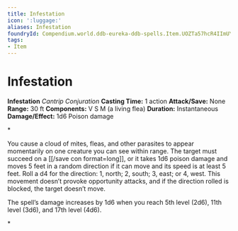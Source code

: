 ```yaml
---
title: Infestation
icon: ':luggage:'
aliases: Infestation
foundryId: Compendium.world.ddb-eureka-ddb-spells.Item.UOZTa57hcR4IImUY
tags:
- Item
---
```


# Infestation

**Infestation**
_Cantrip Conjuration_
**Casting Time:** 1 action
**Attack/Save:** None
**Range:** 30 ft
**Components:** V S M (a living flea)
**Duration:** Instantaneous
**Damage/Effect:** 1d6 Poison damage

*<p class="Core-Styles_Core-Body">You cause a cloud of mites, fleas, and other parasites to appear momentarily on one creature you can see within range. The target must succeed on a [[/save con format=long]], or it takes 1d6 poison damage and moves 5 feet in a random direction if it can move and its speed is at least 5 feet. Roll a d4 for the direction: 1, north; 2, south; 3, east; or 4, west. This movement doesn’t provoke opportunity attacks, and if the direction rolled is blocked, the target doesn’t move.</p>
<p class="Core-Styles_Core-Body">The spell’s damage increases by 1d6 when you reach 5th level (2d6), 11th level (3d6), and 17th level (4d6).</p>*